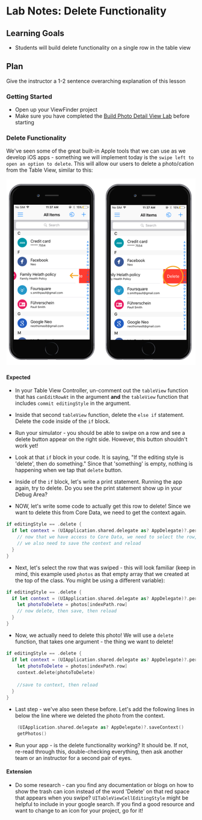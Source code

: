 # Lab Notes: Delete Functionality

## Learning Goals

* Students will build delete functionality on a single row in the table view

## Plan

Give the instructor a 1-2 sentence overarching explanation of this lesson


### Getting Started

* Open up your ViewFinder project
* Make sure you have completed the [Build Photo Detail View Lab](https://github.com/turingschool-projects/kwk-level3-swift/blob/master/sessions/build_photo_detail_view.markdown) before starting

### Delete Functionality

We've seen some of the great built-in Apple tools that we can use as we develop iOS apps - something we will implement today is the `swipe left to open an option to delete`. This will allow our users to delete a photo/cation from the Table View, similar to this:

![inline](slide_images/delete_swipe.png)

#### Expected

* In your Table View Controller, un-comment out the `tableView` function that has `canEditRowAt` in the argument **and** the `tableView` function that includes `commit editingStyle` in the argument.

* Inside that second `tableView` function, delete the `else if` statement. Delete the code inside of the `if` block.

* Run your simulator - you should be able to swipe on a row and see a delete button appear on the right side. However, this button shouldn't work yet!

* Look at that `if` block in your code. It is saying, "If the editing style is 'delete', then do something." Since that 'something' is empty, nothing is happening when we tap that `delete` button.

* Inside of the `if` block, let's write a print statement. Running the app again, try to delete. Do you see the print statement show up in your Debug Area?

* NOW, let's write some code to actually get this row to delete! Since we want to delete this from Core Data, we need to get the context again.  

```swift
if editingStyle == .delete {
  if let context = (UIApplication.shared.delegate as? AppDelegate)?.persistentContainer.viewContext {
    // now that we have access to Core Data, we need to select the row, then delete the photo
    // we also need to save the context and reload
  }
}
```

* Next, let's select the row that was swiped - this will look familiar (keep in mind, this example used `photos` as that empty array that we created at the top of the class. You might be using a different variable):

```swift
if editingStyle == .delete {
  if let context = (UIApplication.shared.delegate as? AppDelegate)?.persistentContainer.viewContext {
    let photoToDelete = photos[indexPath.row]
    // now delete, then save, then reload
  }
}
```

* Now, we actually need to delete this photo! We will use a `delete` function, that takes one argument - the thing we want to delete!

```swift
if editingStyle == .delete {
  if let context = (UIApplication.shared.delegate as? AppDelegate)?.persistentContainer.viewContext {
    let photoToDelete = photos[indexPath.row]
    context.delete(photoToDelete)

    //save to context, then reload
  }
}
```

* Last step - we've also seen these before. Let's add the following lines in below the line where we deleted the photo from the context.

```swift
    (UIApplication.shared.delegate as? AppDelegate)?.saveContext()
    getPhotos()
```
* Run your app - is the delete functionality working? It should be. If not, re-read through this, double-checking everything, then ask another team or an instructor for a second pair of eyes.


#### Extension

* Do some research - can you find any documentation or blogs on how to show the trash can icon instead of the word 'Delete' on that red space that appears when you swipe? `UITableViewCellEditingStyle` might be helpful to include in your google search. If you find a good resource and want to change to an icon for your project, go for it!
